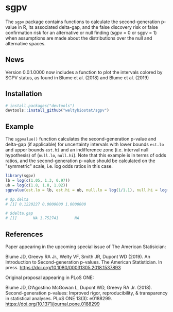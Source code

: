 sgpv
========

The `sgpv` package contains functions to calculate the second-generation p-value in R, its associated delta-gap, and the false discovery risk or false confirmation risk for an alternative or null finding (sgpv = 0 or sgpv = 1) when assumptions are made about the distributions over the null and alternative spaces.

News
----
Version 0.0.1.0000 now includes a function to plot the intervals colored by SGPV status, as found in Blume et al. (2018) and Blume et al. (2019)

Installation
------------

``` r
# install.packages("devtools")
devtools::install_github("weltybiostat/sgpv")
```

Example
-------

The `sgpvalue()` function calculates the second-generation p-value and delta-gap (if applicable) for uncertainty intervals with lower bounds `est.lo` and upper bounds `est.hi` and an indifference zone (i.e. interval null hypothesis) of (`null.lo`, `null.hi`).  Note that this example is in terms of odds ratios, and the second-generation p-value should be calculated on the "symmetric" scale, i.e. log odds ratios in this case.

``` r
library(sgpv)
lb = log(c(1.05, 1.3, 0.97))
ub = log(c(1.8, 1.8, 1.02))
sgpvalue(est.lo = lb, est.hi = ub, null.lo = log(1/1.1), null.hi = log(1.1))

# $p.delta
# [1] 0.1220227 0.0000000 1.0000000

# $delta.gap
# [1]       NA 1.752741       NA
```

References
----------

Paper appearing in the upcoming special issue of The American Statisician:

Blume JD, Greevy RA Jr., Welty VF, Smith JR, Dupont WD (2019). An Introduction to Second-generation p-values. The American Statistician. In press. https://doi.org/10.1080/00031305.2018.1537893

Original proposal appearing in PLoS ONE:

Blume JD, D’Agostino McGowan L, Dupont WD, Greevy RA Jr. (2018). Second-generation p-values: Improved rigor, reproducibility, & transparency in statistical analyses. PLoS ONE 13(3): e0188299. https://doi.org/10.1371/journal.pone.0188299

